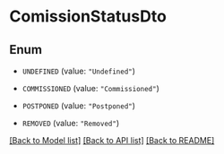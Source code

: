 # ComissionStatusDto

## Enum


* `UNDEFINED` (value: `"Undefined"`)

* `COMMISSIONED` (value: `"Commissioned"`)

* `POSTPONED` (value: `"Postponed"`)

* `REMOVED` (value: `"Removed"`)


[[Back to Model list]](../README.md#documentation-for-models) [[Back to API list]](../README.md#documentation-for-api-endpoints) [[Back to README]](../README.md)


